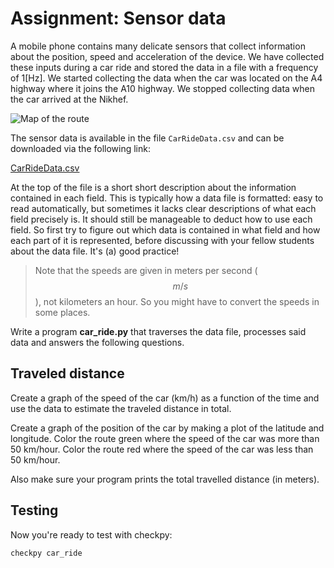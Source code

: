 # Assignment: Sensor data

A mobile phone contains many delicate sensors that collect information about the position, speed and acceleration of the device. We have collected these inputs during a car ride and stored the data in a file with a frequency of 1[Hz]. We started collecting the data when the car was located on the A4 highway where it joins the A10 highway. We stopped collecting data when the car arrived at the Nikhef.

![Map of the route](../../assets/KaartAmsterdamKlein.png)

The sensor data is available in the file `CarRideData.csv` and can be downloaded via the following link:

[CarRideData.csv](../../data/en/CarRideData.csv)

At the top of the file is a short short description about the information contained in each field. This is typically how a data file is formatted: easy to read automatically, but sometimes it lacks clear descriptions of what each field precisely is. It should still be manageable to deduct how to use each field. So first try to figure out which data is contained in what field and how each part of it is represented, before discussing with your fellow students about the data file. It's (a) good practice!

> Note that the speeds are given in meters per second ($$m/s$$), not kilometers an hour. So you might have to convert the speeds in some places.

Write a program **car_ride.py** that traverses the data file, processes said data and answers the following questions.

## Traveled distance

Create a graph of the speed of the car (km/h) as a function of the time and use the data to estimate the traveled distance in total.

Create a graph of the position of the car by making a plot of the latitude and longitude. Color the route green where the speed of the car was more than 50 km/hour. Color the route red where the speed of the car was less than 50 km/hour.

Also make sure your program prints the total travelled distance (in meters).

## Testing

Now you're ready to test with checkpy:

    checkpy car_ride
